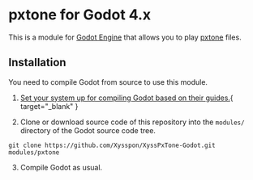 # pxtone for Godot 4.x

This is a module for [Godot Engine](https://godotengine.org/) that allows you to play [pxtone](https://pxtone.org/) files.

## Installation

You need to compile Godot from source to use this module.

1. [Set your system up for compiling Godot based on their guides.](https://docs.godotengine.org/en/stable/development/compiling/index.html){ target="_blank" }

2. Clone or download source code of this repository into the `modules/` directory of the Godot source code tree.

```
git clone https://github.com/Xysspon/XyssPxTone-Godot.git modules/pxtone
```

3. Compile Godot as usual.